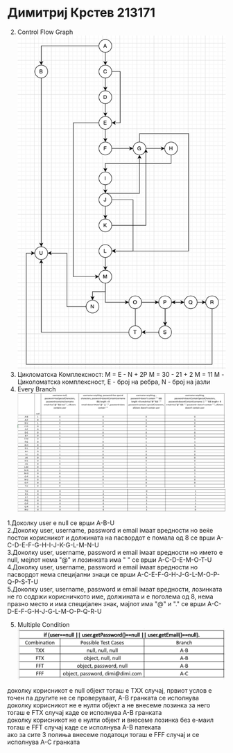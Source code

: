 # Димитриј Крстев 213171

 2. Control Flow Graph![ControlFlowGraphImage](https://github.com/DimitrijKrstev/SI_2023_lab2_213171/blob/master/ControlFlowGraphImage.png?raw=true)
 3. Цикломатска Комплексност:
  M = E - N + 2P
  M = 30 - 21 + 2
  М = 11
  M - Циколоматска комплексност, E - број на ребра, N - број на јазли
 4. Every Branch <br>
 ![everyBranchImage1](https://github.com/DimitrijKrstev/SI_2023_lab2_213171/blob/master/EveryBranchImage.png?raw=true)
 ![everyBranch2](https://github.com/DimitrijKrstev/SI_2023_lab2_213171/blob/master/EveryBranchImage2.png?raw=true)

1.Доколку user е null се врши A-B-U <br>
2.Доколку user, username, password и email iмаат вредности но веќе постои корисникот и должината на пасвордот е помала од 8 се врши A-C-D-E-F-G-H-I-J-K-G-L-M-N-U <br>
3.Доколку user, username, password и email iмаат вредности но името е null, мејлот нема "@" и лозинката има " " се врши A-C-D-E-M-O-T-U <br>
4.Доколку user, username, password и email iмаат вредности но пасвордот нема специјални знаци се врши A-C-E-F-G-H-J-G-L-M-O-P-Q-P-S-T-U <br>
5.Доколку user, username, password и email iмаат вредности, лозинката не го содржи корисничкото име, должината и е поголема од 8, нема празно место и има специјален знак, мајлот има "@" и "." се врши A-C-D-E-F-G-H-J-G-L-M-O-P-Q-R-U <br>

 5. Multiple Condition
 ![multipleConditionImage](https://github.com/DimitrijKrstev/SI_2023_lab2_213171/blob/master/MultipleConditionImage.png?raw=true)

доколку корисникот е null објект тогаш е ТХХ случај, првиот услов е точен па другите не се проверуваат, A-B гранката се исполнува <br>
доколку корисникот не е нулти објект а не внесеме лозинка за него тогаш е FTХ случај каде се исполнува A-B гранката <br>
доколку корисникот не е нулти објект и внесеме лозинка без е-маил тогаш е FFT случај каде се исполнува A-B патеката <br>
ако за сите 3 полиња внесеме податоци тогаш е FFF случај и се исполнува A-C гранката <br>
